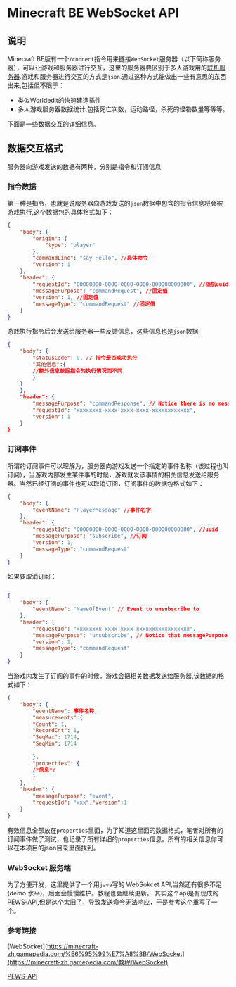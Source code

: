 # Minecraft BE WebSocket API

## 说明
Minecraft BE版有一个`/connect`指令用来链接`WebSocket`服务器（以下简称服务器），可以让游戏和服务器进行交互，这里的服务器要区别于多人游戏用的[联机服务器]().游戏和服务器进行交互的方式是`json`.通过这种方式能做出一些有意思的东西出来,包括但不限于：

- 类似Worldedit的快速建造插件
- 多人游戏服务器数据统计,包括死亡次数，运动路径，杀死的怪物数量等等等。

下面是一些数据交互的详细信息。

##  数据交互格式

服务器向游戏发送的数据有两种，分别是指令和订阅信息

### 指令数据

第一种是指令，也就是说服务器向游戏发送的`json`数据中包含的指令信息将会被游戏执行,这个数据包的具体格式如下：

```json
{
    "body": {
        "origin": {
            "type": "player"
        },
        "commandLine": "say Hello", //具体命令
        "version": 1
    },
    "header": {
        "requestId": "00000000-0000-0000-0000-000000000000", //随机uuid
        "messagePurpose": "commandRequest", //固定值
        "version": 1, //固定值
        "messageType": "commandRequest" //固定值
    }
}
```

游戏执行指令后会发送给服务器一些反馈信息，这些信息也是`json`数据:

```json
{
    "body": {
        "statusCode": 0, // 指令是否成功执行
        "其他信息":{
    	//额外信息依据指令的执行情况而不同
        }
    }
    },
    "header": {
        "messagePurpose": "commandResponse", // Notice there is no messageType
        "requestId": "xxxxxxxx-xxxx-xxxx-xxxx-xxxxxxxxxxxx",
        "version": 1
    }
}
```



### 订阅事件

所谓的订阅事件可以理解为，服务器向游戏发送一个指定的事件名称（该过程也叫订阅），当游戏内部发生某件事的时候，游戏就发该事情的相关信息发送给服务器。当然已经订阅的事件也可以取消订阅，订阅事件的数据包格式如下：

```json
{
	"body": {
		"eventName": "PlayerMessage" //事件名字
	},
	"header": {
		"requestId": "00000000-0000-0000-0000-000000000000", //uuid
		"messagePurpose": "subscribe", //订阅
		"version": 1,
		"messageType": "commandRequest"
	}
}
```

如果要取消订阅：

```json

{
    "body": {
        "eventName": "NameOfEvent" // Event to unsubscribe to
    },
    "header": {
        "requestId": "xxxxxxxx-xxxx-xxxx-xxxxxxxxxxxxxxxxx",
        "messagePurpose": "unsubscribe", // Notice that messagePurpose is different from messageType
        "version": 1,
        "messageType": "commandRequest"
    }
}
```

当游戏内发生了订阅的事件的时候，游戏会把相关数据发送给服务器,该数据的格式如下：

```json
{
	"body": {
        "eventName": 事件名称,
        "measurements":{
        "Count": 1,
      	"RecordCnt": 1,
      	"SeqMax": 1714,
      	"SeqMin": 1714
            
        },
        "properties": {
        /*信息*/
        }
    },
	"header": {
        "meesagePurpose": "event",
        "requestId": "xxx","version":1
    }
}
```

有效信息全部放在`properties`里面，为了知道这里面的数据格式，笔者对所有的订阅事件做了测试，也记录了所有详细的`properties`信息。所有的相关信息你可以在本项目的json目录里面找到。

### WebSocket 服务端

为了方便开发，这里提供了一个用`java`写的 WebSokcet API,当然还有很多不足(demo 水平)，后面会慢慢维护。教程也会继续更新。
其实这个api是有现成的[PEWS-API](https://github.com/jocopa3/PEWS-API),但是这个太旧了，导致发送命令无法响应，于是参考这个重写了一个。


### 参考链接

[WebSocket](https://minecraft-zh.gamepedia.com/%E6%95%99%E7%A8%8B/WebSocket](https://minecraft-zh.gamepedia.com/教程/WebSocket)

[PEWS-API](https://github.com/jocopa3/PEWS-API)